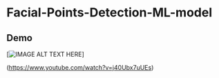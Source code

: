 # Facial-Points-Detection-ML-model


## Demo


[![IMAGE ALT TEXT HERE](https://img.youtube.com/vi/j40Ubx7uUEs/2.jpg)]

(https://www.youtube.com/watch?v=j40Ubx7uUEs)
